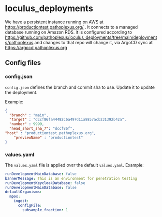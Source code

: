 # loculus_deployments

We have a persistent instance running on AWS at https://productiontest.pathoplexus.org/ . 
It connects to a managed database running on Amazon RDS. 
It is configured according to https://github.com/pathoplexus/loculus_deployments/tree/main/deployments/pathoplexus and changes to that repo will change it, via ArgoCD sync at https://argocd.pathoplexus.org

## Config files

### config.json

`config.json` defines the branch and commit sha to use. Update it to update the deployment.

Example:

```json
{
  "branch" : "main",
  "target" : "dccf86fa44482c6a497d11a8857acb231392b42a",
  "number" : 9999,
  "head_short_sha_7": "dccf86f",
"host" : "productiontest.pathoplexus.org",
    "previewName" : "productiontest"
}
```

### values.yaml

The `values.yaml` file is applied _over_ the default `values.yaml`. Example:

```yaml
runDevelopmentMainDatabase: false
bannerMessage: This is an environment for penetration testing
runDevelopmentKeycloakDatabase: false
runDevelopmentMainDatabase: false
defaultOrganisms:
  mpox:
    ingest:
      configFile:
        subsample_fraction: 1
```
